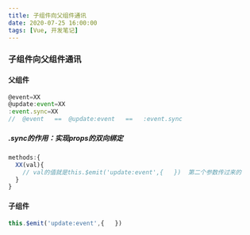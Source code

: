 ```yaml
---
title: 子组件向父组件通讯
date: 2020-07-25 16:00:00
tags: [Vue, 开发笔记]
---
```


### 子组件向父组件通讯

#### 父组件

```js
@event=XX
@update:event=XX
:event.sync=XX
//  @event   ==  @update:event   ==   :event.sync
```

##### .sync的作用：实现props的双向绑定

```javascript
methods:{
  XX(val){
    // val的值就是this.$emit('update:event',{   })  第二个参数传过来的
  }
}
```

 



#### 子组件

```js
this.$emit('update:event',{   })
```



